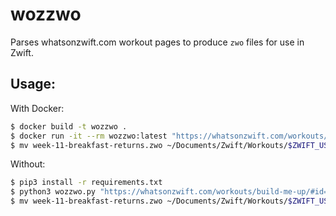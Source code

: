 # wozzwo

Parses whatsonzwift.com workout pages to produce `zwo` files for use in Zwift.

## Usage:

With Docker:

```bash
$ docker build -t wozzwo .
$ docker run -it --rm wozzwo:latest "https://whatsonzwift.com/workouts/build-me-up/#id=week-11-breakfast-returns" > week-11-breakfast-returns.zwo
$ mv week-11-breakfast-returns.zwo ~/Documents/Zwift/Workouts/$ZWIFT_USER_ID
```

Without:

```bash
$ pip3 install -r requirements.txt
$ python3 wozzwo.py "https://whatsonzwift.com/workouts/build-me-up/#id=week-11-breakfast-returns" > week-11-breakfast-returns.zwo
$ mv week-11-breakfast-returns.zwo ~/Documents/Zwift/Workouts/$ZWIFT_USER_ID
```
